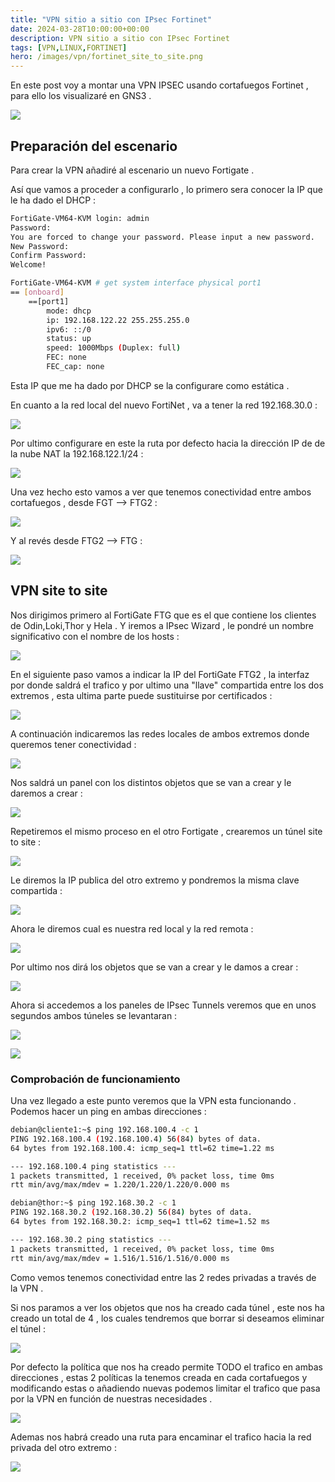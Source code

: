 ```yaml
---
title: "VPN sitio a sitio con IPsec Fortinet"
date: 2024-03-28T10:00:00+00:00
description: VPN sitio a sitio con IPsec Fortinet
tags: [VPN,LINUX,FORTINET]
hero: /images/vpn/fortinet_site_to_site.png
---
```




En este post voy a montar una VPN IPSEC usando cortafuegos Fortinet  , para ello los visualizaré en GNS3 .


![](/vpn/site_to_site_fortinet/img/Pastedimage20240330235321.png)

## Preparación del escenario 

Para crear la VPN añadiré al escenario un nuevo Fortigate . 

Así que vamos a proceder a configurarlo , lo primero sera conocer la IP que le ha dado el DHCP :

```bash
FortiGate-VM64-KVM login: admin
Password: 
You are forced to change your password. Please input a new password.
New Password: 
Confirm Password: 
Welcome!

FortiGate-VM64-KVM # get system interface physical port1
== [onboard]
	==[port1]
		mode: dhcp
		ip: 192.168.122.22 255.255.255.0
		ipv6: ::/0
		status: up
		speed: 1000Mbps (Duplex: full)
		FEC: none
		FEC_cap: none

```

Esta IP que me ha dado por DHCP se la configurare como estática .

En cuanto a la red local del nuevo FortiNet , va a tener la red 192.168.30.0 :

![](/vpn/site_to_site_fortinet/img/Pastedimage20240330231700.png)

Por ultimo configurare en este la ruta por defecto hacia la dirección IP de de la nube NAT la 192.168.122.1/24 :

![](/vpn/site_to_site_fortinet/img/Pastedimage20240330235554.png)

Una vez hecho esto vamos a ver que tenemos conectividad entre ambos cortafuegos , desde FGT --> FTG2 :

![](/vpn/site_to_site_fortinet/img/Pastedimage20240330235822.png)

Y al revés desde FTG2 --> FTG :

![](/vpn/site_to_site_fortinet/img/Pastedimage20240330235850.png)


## VPN site to site

Nos dirigimos primero al FortiGate FTG que es el que contiene los clientes de Odin,Loki,Thor y Hela . Y iremos a IPsec Wizard , le pondré un nombre significativo con el nombre de los hosts :

![](/vpn/site_to_site_fortinet/img/Pastedimage20240331000231.png)

En el siguiente paso vamos a indicar la IP del FortiGate FTG2 , la interfaz por donde saldrá el trafico y por ultimo una "llave" compartida entre los dos extremos , esta ultima parte puede sustituirse por certificados :

![](/vpn/site_to_site_fortinet/img/Pastedimage20240331000351.png)

A continuación indicaremos las redes locales de ambos extremos donde queremos tener conectividad :

![](/vpn/site_to_site_fortinet/img/Pastedimage20240331000638.png)

Nos saldrá un panel con los distintos objetos que se van a crear y le daremos a crear :

![](/vpn/site_to_site_fortinet/img/Pastedimage20240331000725.png)

Repetiremos el mismo proceso en el otro Fortigate , crearemos un túnel site to site : 

![](/vpn/site_to_site_fortinet/img/Pastedimage20240331000751.png)

Le diremos la IP publica del otro extremo y pondremos la misma clave compartida :

![](/vpn/site_to_site_fortinet/img/Pastedimage20240331000810.png)

Ahora le diremos cual es nuestra red local y la red remota :

![](/vpn/site_to_site_fortinet/img/Pastedimage20240331000833.png)

Por ultimo nos dirá los objetos que se van a crear y le damos a crear :

![](/vpn/site_to_site_fortinet/img/Pastedimage20240331000845.png)

Ahora si accedemos a los paneles de IPsec Tunnels veremos que en unos segundos ambos túneles se levantaran :

![](/vpn/site_to_site_fortinet/img/Pastedimage20240331012140.png)

![](/vpn/site_to_site_fortinet/img/Pastedimage20240331012156.png)

### Comprobación de funcionamiento

Una vez llegado a este punto veremos que la VPN esta funcionando .  Podemos hacer un ping en ambas direcciones :

```bash
debian@cliente1:~$ ping 192.168.100.4 -c 1
PING 192.168.100.4 (192.168.100.4) 56(84) bytes of data.
64 bytes from 192.168.100.4: icmp_seq=1 ttl=62 time=1.22 ms

--- 192.168.100.4 ping statistics ---
1 packets transmitted, 1 received, 0% packet loss, time 0ms
rtt min/avg/max/mdev = 1.220/1.220/1.220/0.000 ms

debian@thor:~$ ping 192.168.30.2 -c 1
PING 192.168.30.2 (192.168.30.2) 56(84) bytes of data.
64 bytes from 192.168.30.2: icmp_seq=1 ttl=62 time=1.52 ms

--- 192.168.30.2 ping statistics ---
1 packets transmitted, 1 received, 0% packet loss, time 0ms
rtt min/avg/max/mdev = 1.516/1.516/1.516/0.000 ms
```

Como vemos tenemos conectividad entre las 2 redes privadas a través de la VPN . 

Si nos paramos a ver los objetos que nos ha creado cada túnel , este nos ha creado un total de 4 , los cuales tendremos que borrar si deseamos eliminar el túnel :


![](/vpn/site_to_site_fortinet/img/Pastedimage20240331012446.png)

Por defecto la política que nos ha creado permite TODO el trafico en ambas direcciones , estas 2 políticas la tenemos creada en cada cortafuegos y modificando estas o añadiendo nuevas podemos limitar el trafico que pasa por la VPN en función de nuestras necesidades .

![](/vpn/site_to_site_fortinet/img/Pastedimage20240331012606.png)

Ademas nos habrá creado una ruta para encaminar el trafico hacia la red privada del otro extremo :

![](/vpn/site_to_site_fortinet/img/Pastedimage20240331012805.png)
